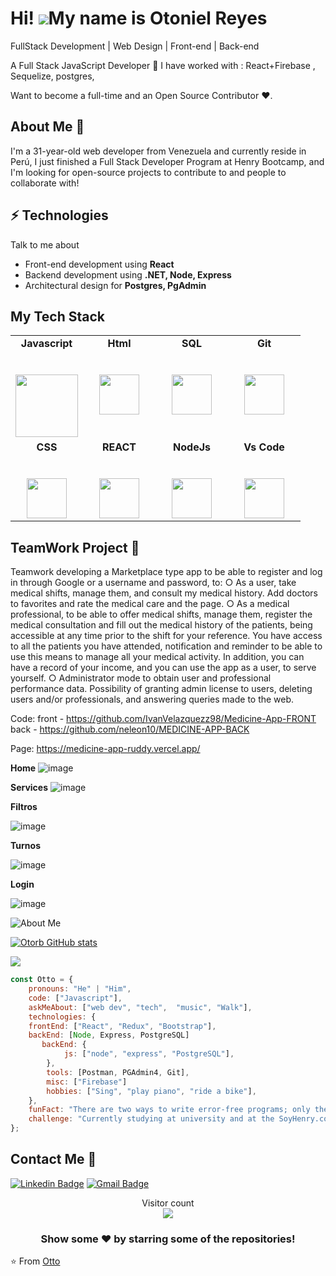 Hi!  ![](https://user-images.githubusercontent.com/18350557/176309783-0785949b-9127-417c-8b55-ab5a4333674e.gif)My name is Otoniel Reyes
=====================================================================================================================================

FullStack Development | Web Design | Front-end | Back-end

A Full Stack JavaScript Developer 🚀 
I have worked with :
React+Firebase , 
Sequelize,
postgres,

Want to become a full-time and an Open Source Contributor ❤️.

## About Me :wave:

I'm a 31-year-old web developer from Venezuela and currently reside in Perú,  I just finished a Full Stack Developer Program at Henry Bootcamp, and I'm looking for open-source projects to contribute to and people to collaborate with! 

## ⚡ Technologies
Talk to me about
- Front-end development using **React**
- Backend development using **.NET, Node, Express**
- Architectural design for **Postgres, PgAdmin**

## My Tech Stack

<table>
  <tbody>
    <tr valign="top">
      <td width="25%" align="center">
	      <span><strong>Javascript</strong></span><br><br><br>
        <img height="100px" src="https://seeklogo.com/images/J/javascript-logo-8892AEFCAC-seeklogo.com.png">
      </td>
      <td width="25%" align="center">
        <span><strong>Html </strong></span><br><br><br>
        <img height="64px" src="https://cdn.svgporn.com/logos/html-5.svg">
      </td>
       <td width="25%" align="center">
        <span><strong>SQL </strong></span><br><br><br>
        <img height="64px" src="https://img.icons8.com/ios-filled/2x/sql.png">
      </td>
      <td width="25%" align="center">
        <span><strong>Git</strong></span><br><br><br>
        <img height="64px" src="https://cdn.svgporn.com/logos/git-icon.svg">
      </td>
    <tr valign="top">
      <td width="25%" align="center">
        <span><strong>CSS</strong></span><br><br><br>
        <img height="64px" src="https://cdn.svgporn.com/logos/css-3.svg">
      </td>
      <td width="25%" align="center">
        <span><strong>REACT</strong></span><br><br><br>
        <img height="64px" src="https://img.icons8.com/ultraviolet/2x/react.png">
      </td>
      <td width="25%" align="center">
        <span><strong>NodeJs</strong></span><br><br><br>
        <img height="64px" src="https://img.icons8.com/color/2x/nodejs.png">
      </td>
     <td width="25%" align="center">
        <span><strong>Vs Code</strong></span><br><br><br>
        <img height="64px" src="https://cdn.svgporn.com/logos/visual-studio-code.svg">
      </td>
    </tr>

  </tbody>
</table>

## TeamWork Project :dancers:
Teamwork developing a Marketplace type app to be able to register and log in through Google or a username and password, to: ○ As a user, take medical shifts, manage them, and consult my medical history. Add doctors to favorites and rate the medical care and the page. ○ As a medical professional, to be able to offer medical shifts, manage them, register the medical consultation and fill out the medical history of the patients, being accessible at any time prior to the shift for your reference. You have access to all the patients you have attended, notification and reminder to be able to use this means to manage all your medical activity. In addition, you can have a record of your income, and you can use the app as a user, to serve yourself. ○ Administrator mode to obtain user and professional performance data. Possibility of granting admin license to users, deleting users and/or professionals, and answering queries made to the web.

Code:
front - https://github.com/IvanVelazquezz98/Medicine-App-FRONT
back - https://github.com/neleon10/MEDICINE-APP-BACK

Page: https://medicine-app-ruddy.vercel.app/

 **Home**
![image](https://user-images.githubusercontent.com/95004246/187353192-d9afe4d8-700d-40fd-990e-63942e6ac3cf.png)

**Services**
![image](https://user-images.githubusercontent.com/95004246/187353307-e9093aab-1b30-46de-9cd2-8eac1bd737c6.png)

**Filtros**

![image](https://user-images.githubusercontent.com/95004246/187353348-d740bcb8-c5f3-466c-b301-2c5539b27ec7.png)

**Turnos**

![image](https://user-images.githubusercontent.com/95004246/187353412-1e9d2fc4-9ff4-4b26-b800-e036306de7e4.png)

**Login**

![image](https://user-images.githubusercontent.com/95004246/187353887-a63ff701-fe1e-45dc-ae8c-dc925bbacdbb.png)

![About Me](https://raw.githubusercontent.com/martins-rafael/Ottol/master/bio.gif)

[![Otorb GitHub stats](https://github-readme-stats.vercel.app/api?username=Otorb)](https://github.com/Otorb/github-readme-stats)

<a href="https://github.com/Otorb">
  <img align="center" src="https://github-readme-stats.vercel.app/api/top-langs/?username=Otorb&theme=radical&hide=glsl,python" />
</a>

```javascript
const Otto = {
    pronouns: "He" | "Him",
    code: ["Javascript"],
    askMeAbout: ["web dev", "tech",  "music", "Walk"],
    technologies: {
    frontEnd: ["React", "Redux", "Bootstrap"],
    backEnd: [Node, Express, PostgreSQL]
       backEnd: {
            js: ["node", "express", "PostgreSQL"],
        },
        tools: [Postman, PGAdmin4, Git],
        misc: ["Firebase"]
        hobbies: ["Sing", "play piano", "ride a bike"],
    },
    funFact: "There are two ways to write error-free programs; only the third one works"
    challenge: "Currently studying at university and at the SoyHenry.com bootcamp"
};
```




##  Contact Me :speech_balloon:
[![Linkedin Badge](https://img.shields.io/badge/-Otorb-blue?style=flat-square&logo=Linkedin&logoColor=white&link=https://www.linkedin.com/in/otoniel-reyes-blanco-8b7937232)](https://www.linkedin.com/in/ashwanisng/) [![Gmail Badge](https://img.shields.io/badge/-otonielreyes0@gmail.com-c14438?style=flat-square&logo=Gmail&logoColor=white&link=mailto:otonielreyes0@gmail.com)](mailto:otonielreyes0@gmail.com)

<p align="center"> 
  Visitor count<br>
  <img src="https://profile-counter.glitch.me/Ottorb/count.svg" />
</p>



<div align="center">



### Show some ❤️ by starring some of the repositories!

</div>

⭐️ From [Otto](https://github.com/Otorb)

